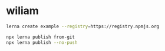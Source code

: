 # wiliam

```bash
lerna create example --registry=https://registry.npmjs.org

npx lerna publish from-git
npx lerna publish --no-push
```